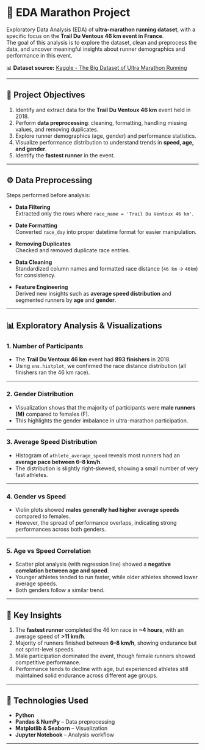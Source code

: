 # 🏃 EDA Marathon Project

Exploratory Data Analysis (EDA) of **ultra-marathon running dataset**, with a specific focus on the **Trail Du Ventoux 46 km event in France**.  
The goal of this analysis is to explore the dataset, clean and preprocess the data, and uncover meaningful insights about runner demographics and performance in this event.

📊 **Dataset source:** [Kaggle - The Big Dataset of Ultra Marathon Running](https://www.kaggle.com/datasets/aiaiaidavid/the-big-dataset-of-ultra-marathon-running)

---

## 📌 Project Objectives
1. Identify and extract data for the **Trail Du Ventoux 46 km** event held in 2018.  
2. Perform **data preprocessing**: cleaning, formatting, handling missing values, and removing duplicates.  
3. Explore runner demographics (age, gender) and performance statistics.  
4. Visualize performance distribution to understand trends in **speed, age, and gender**.  
5. Identify the **fastest runner** in the event.  

---

## ⚙️ Data Preprocessing
Steps performed before analysis:

- **Data Filtering**  
  Extracted only the rows where `race_name = 'Trail Du Ventoux 46 km'`.  

- **Date Formatting**  
  Converted `race_day` into proper datetime format for easier manipulation.  

- **Removing Duplicates**  
  Checked and removed duplicate race entries.  

- **Data Cleaning**  
  Standardized column names and formatted race distance (`46 km` → `46km`) for consistency.  

- **Feature Engineering**  
  Derived new insights such as **average speed distribution** and segmented runners by **age** and **gender**.

---

## 📊 Exploratory Analysis & Visualizations

### 1. Number of Participants  
- The **Trail Du Ventoux 46 km** event had **893 finishers** in 2018.  
- Using `sns.histplot`, we confirmed the race distance distribution (all finishers ran the 46 km race).  

---

### 2. Gender Distribution  
- Visualization shows that the majority of participants were **male runners (M)** compared to females (F).  
- This highlights the gender imbalance in ultra-marathon participation.

---

### 3. Average Speed Distribution  
- Histogram of `athlete_average_speed` reveals most runners had an **average pace between 6–8 km/h**.  
- The distribution is slightly right-skewed, showing a small number of very fast athletes.  

---

### 4. Gender vs Speed  
- Violin plots showed **males generally had higher average speeds** compared to females.  
- However, the spread of performance overlaps, indicating strong performances across both genders.

---

### 5. Age vs Speed Correlation  
- Scatter plot analysis (with regression line) showed a **negative correlation between age and speed**.  
- Younger athletes tended to run faster, while older athletes showed lower average speeds.  
- Both genders follow a similar trend.

---

## 🏅 Key Insights
1. The **fastest runner** completed the 46 km race in **~4 hours**, with an average speed of **>11 km/h**.  
2. Majority of runners finished between **6–8 km/h**, showing endurance but not sprint-level speeds.  
3. Male participation dominated the event, though female runners showed competitive performance.  
4. Performance tends to decline with age, but experienced athletes still maintained solid endurance across different age groups.  

---

## 📌 Technologies Used
- **Python**
- **Pandas & NumPy** – Data preprocessing
- **Matplotlib & Seaborn** – Visualization
- **Jupyter Notebook** – Analysis workflow

---
